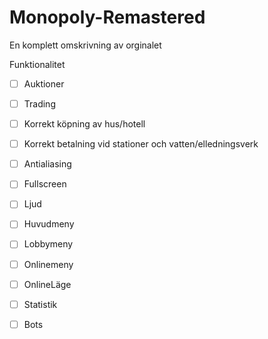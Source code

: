 # Monopoly-Remastered

En komplett omskrivning av orginalet

Funktionalitet
- [ ] Auktioner
- [ ] Trading
- [ ] Korrekt köpning av hus/hotell
- [ ] Korrekt betalning vid stationer och vatten/elledningsverk
- [ ] Antialiasing
- [ ] Fullscreen
- [ ] Ljud
- [ ] Huvudmeny
- [ ] Lobbymeny
- [ ] Onlinemeny
- [ ] OnlineLäge
- [ ] Statistik
- [ ] Bots

